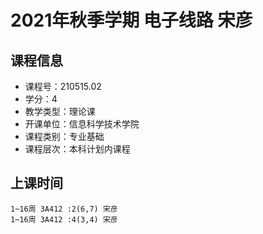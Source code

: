 # 2021年秋季学期 电子线路 宋彦






## 课程信息

- 课程号：210515.02
- 学分：4
- 教学类型：理论课
- 开课单位：信息科学技术学院
- 课程类别：专业基础
- 课程层次：本科计划内课程

## 上课时间

```
1~16周 3A412 :2(6,7) 宋彦
1~16周 3A412 :4(3,4) 宋彦
```

